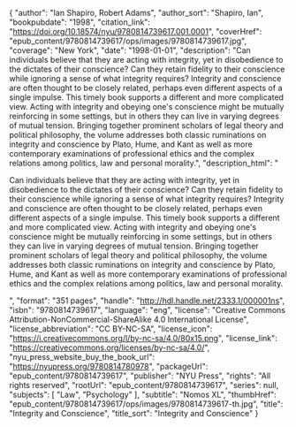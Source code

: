{
  "author": "Ian Shapiro, Robert Adams",
  "author_sort": "Shapiro, Ian",
  "bookpubdate": "1998",
  "citation_link": "https://doi.org/10.18574/nyu/9780814739617.001.0001",
  "coverHref": "epub_content/9780814739617/ops/images/9780814739617.jpg",
  "coverage": "New York",
  "date": "1998-01-01",
  "description": "Can individuals believe that they are acting with integrity, yet in disobedience to the dictates of their conscience? Can they retain fidelity to their conscience while ignoring a sense of what integrity requires?  Integrity and conscience are often thought to be closely related, perhaps even different aspects of a single impulse. This timely book supports a different and more complicated view. Acting with integrity and obeying one's conscience might be mutually reinforcing in some settings, but in others they can live in varying degrees of mutual tension. Bringing together prominent scholars of legal theory and political philosophy, the volume addresses both classic ruminations on integrity and conscience by Plato, Hume, and Kant as well as more contemporary examinations of professional ethics and the complex relations among politics, law and personal morality.",
  "description_html": "<p>Can individuals believe that they are acting with integrity, yet in disobedience to the dictates of their conscience? Can they retain fidelity to their conscience while ignoring a sense of what integrity requires?  Integrity and conscience are often thought to be closely related, perhaps even different aspects of a single impulse. This timely book supports a different and more complicated view. Acting with integrity and obeying one's conscience might be mutually reinforcing in some settings, but in others they can live in varying degrees of mutual tension. Bringing together prominent scholars of legal theory and political philosophy, the volume addresses both classic ruminations on integrity and conscience by Plato, Hume, and Kant as well as more contemporary examinations of professional ethics and the complex relations among politics, law and personal morality.</p>",
  "format": "351 pages",
  "handle": "http://hdl.handle.net/2333.1/000001ns",
  "isbn": "9780814739617",
  "language": "eng",
  "license": "Creative Commons Attribution-NonCommercial-ShareAlike 4.0 International License",
  "license_abbreviation": "CC BY-NC-SA",
  "license_icon": "https://i.creativecommons.org/l/by-nc-sa/4.0/80x15.png",
  "license_link": "https://creativecommons.org/licenses/by-nc-sa/4.0/",
  "nyu_press_website_buy_the_book_url": "https://nyupress.org/9780814780978",
  "packageUrl": "epub_content/9780814739617",
  "publisher": "NYU Press",
  "rights": "All rights reserved",
  "rootUrl": "epub_content/9780814739617",
  "series": null,
  "subjects": [
    "Law",
    "Psychology"
  ],
  "subtitle": "Nomos XL",
  "thumbHref": "epub_content/9780814739617/ops/images/9780814739617-th.jpg",
  "title": "Integrity and Conscience",
  "title_sort": "Integrity and Conscience"
}
